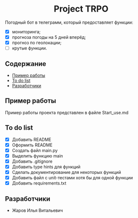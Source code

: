 ## <h1 align='center'>Project TRPO</h1>
Погодный бот в телеграмм, который предоставляет функции:
- [x] мониторинга;
- [x] прогноза погоды на 5 дней вперёд;
- [x] прогноз по геолокации;
- [ ] крутые функции.

## Содержание
- [Пример работы](#пример-работы)
- [To do list](#to-do-list)
- [Разработчики](#разработчики)

## Пример работы
Пример работы проекта представлен в файле Start_use.md
## To do list
- [x] Добавить README
- [x] Оформить README
- [x] Создать файл main.py
- [x] Выделить функцию main 
- [x] Добавить .gitignore
- [x] Добавить type hints для функций
- [x] Сделать документирование для некоторых функций
- [x] Добавить файл с unit-тестами хотя бы для одной функции
- [x] Добавить requirements.txt
## Разработчики
- Жаров Илья Витальевич

